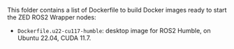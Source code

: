 This folder contains a list of Dockerfile to build Docker images ready to start the ZED ROS2 Wrapper nodes:
* `Dockerfile.u22-cu117-humble`: desktop image for ROS2 Humble, on Ubuntu 22.04, CUDA 11.7. 
